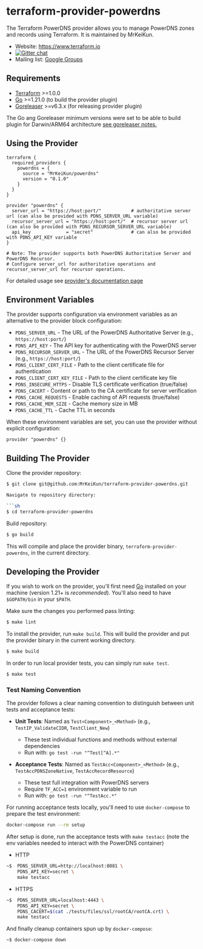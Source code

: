 # terraform-provider-powerdns

The Terraform PowerDNS provider allows you to manage PowerDNS zones and records using Terraform. It is maintained by MrKeiKun.

- Website: https://www.terraform.io
- [![Gitter chat](https://badges.gitter.im/hashicorp-terraform/Lobby.png)](https://gitter.im/hashicorp-terraform/Lobby)
- Mailing list: [Google Groups](http://groups.google.com/group/terraform-tool)

## Requirements

- [Terraform](https://www.terraform.io/downloads.html) >=1.0.0
- [Go](https://golang.org/doc/install) >=1.21.0 (to build the provider plugin)
- [Goreleaser](https://goreleaser.com) >=v6.3.x (for releasing provider plugin)

The Go ang Goreleaser minimum versions were set to be able to build plugin for Darwin/ARM64 architecture [see goreleaser notes.](https://goreleaser.com/deprecations/#builds-for-darwinarm64)

## Using the Provider

```hcl
terraform {
  required_providers {
    powerdns = {
      source = "MrKeiKun/powerdns"
      version = "0.1.0"
    }
  }
}

provider "powerdns" {
  server_url = "https://host:port/"           # authoritative server url (can also be provided with PDNS_SERVER_URL variable)
  recursor_server_url = "https://host:port/"  # recursor server url (can also be provided with PDNS_RECURSOR_SERVER_URL variable)
  api_key             = "secret"              # can also be provided with PDNS_API_KEY variable
}

# Note: The provider supports both PowerDNS Authoritative Server and PowerDNS Recursor.
# Configure server_url for authoritative operations and recursor_server_url for recursor operations.
```

For detailed usage see [provider's documentation page](https://registry.terraform.io/providers/MrKeiKun/powerdns/latest/docs)

## Environment Variables

The provider supports configuration via environment variables as an alternative to the provider block configuration:

- `PDNS_SERVER_URL` - The URL of the PowerDNS Authoritative Server (e.g., `https://host:port/`)
- `PDNS_API_KEY` - The API key for authenticating with the PowerDNS server
- `PDNS_RECURSOR_SERVER_URL` - The URL of the PowerDNS Recursor Server (e.g., `https://host:port/`)
- `PDNS_CLIENT_CERT_FILE` - Path to the client certificate file for authentication
- `PDNS_CLIENT_CERT_KEY_FILE` - Path to the client certificate key file
- `PDNS_INSECURE_HTTPS` - Disable TLS certificate verification (true/false)
- `PDNS_CACERT` - Content or path to the CA certificate for server verification
- `PDNS_CACHE_REQUESTS` - Enable caching of API requests (true/false)
- `PDNS_CACHE_MEM_SIZE` - Cache memory size in MB
- `PDNS_CACHE_TTL` - Cache TTL in seconds

When these environment variables are set, you can use the provider without explicit configuration:

```hcl
provider "powerdns" {}
```

## Building The Provider

Clone the provider repository:

```sh
$ git clone git@github.com:MrKeiKun/terraform-provider-powerdns.git

Navigate to repository directory:

```sh
$ cd terraform-provider-powerdns
```

Build repository:

```sh
$ go build
```

This will compile and place the provider binary, `terraform-provider-powerdns`, in the current directory.

## Developing the Provider

If you wish to work on the provider, you'll first need [Go](http://www.golang.org) installed on your machine (version 1.21+ is _recommended_).
You'll also need to have `$GOPATH/bin` in your `$PATH`.

Make sure the changes you performed pass linting:

```sh
$ make lint
```

To install the provider, run `make build`. This will build the provider and put the provider binary in the current working directory.

```sh
$ make build
```

In order to run local provider tests, you can simply run `make test`.

```sh
$ make test
```

### Test Naming Convention

The provider follows a clear naming convention to distinguish between unit tests and acceptance tests:

- **Unit Tests**: Named as `Test<Component>_<Method>` (e.g., `TestIP_ValidateCIDR`, `TestClient_New`)
  - These test individual functions and methods without external dependencies
  - Run with: `go test -run "^Test[^A].*"`

- **Acceptance Tests**: Named as `TestAcc<Component>_<Method>` (e.g., `TestAccPDNSZoneNative`, `TestAccRecordResource`)
  - These test full integration with PowerDNS servers
  - Require `TF_ACC=1` environment variable to run
  - Run with: `go test -run "^TestAcc.*"`

For running acceptance tests locally, you'll need to use `docker-compose` to prepare the test environment:

```sh
docker-compose run --rm setup
```

After setup is done, run the acceptance tests with `make testacc` (note the env variables needed to interact with the PowerDNS container)

- HTTP

```sh
~$  PDNS_SERVER_URL=http://localhost:8081 \
    PDNS_API_KEY=secret \
    make testacc
```

- HTTPS

```sh
~$  PDNS_SERVER_URL=localhost:4443 \
    PDNS_API_KEY=secret \
    PDNS_CACERT=$(cat ./tests/files/ssl/rootCA/rootCA.crt) \
    make testacc
```

And finally cleanup containers spun up by `docker-compose`:

```sh
~$ docker-compose down
```
